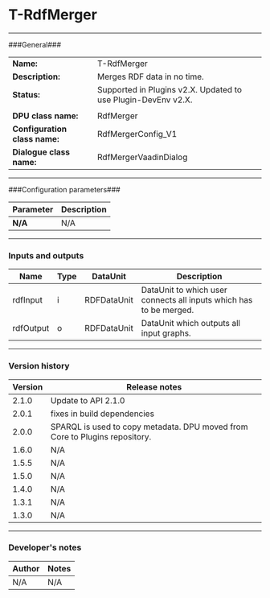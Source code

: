 # T-RdfMerger #
----------

###General###

|                              |                                                                             |
|------------------------------|-----------------------------------------------------------------------------|
|**Name:**                     |T-RdfMerger                                                               |
|**Description:**              |Merges RDF data in no time. |
|**Status:**                   |Supported in Plugins v2.X. Updated to use Plugin-DevEnv v2.X.       |
|                              |                                                                             |
|**DPU class name:**           |RdfMerger                                                                 | 
|**Configuration class name:** |RdfMergerConfig_V1                             |
|**Dialogue class name:**      |RdfMergerVaadinDialog                      |

***

###Configuration parameters###

|Parameter                                       |Description                                                              |                                                        
|------------------------------------------------|-------------------------------------------------------------------------|
|**N/A**                                         |N/A                |

***

### Inputs and outputs ###

|Name         |Type           |DataUnit     |Description             |
|-------------|---------------|-------------|------------------------|
|rdfInput     |i              |RDFDataUnit  |DataUnit to which user connects all inputs which has to be merged. |  
|rdfOutput    |o              |RDFDataUnit  |DataUnit which outputs all input graphs. |

***

### Version history ###

|Version          |Release notes               |
|-----------------|----------------------------|
|2.1.0            | Update to API 2.1.0        |
|2.0.1            | fixes in build dependencies |
|2.0.0            |SPARQL is used to copy metadata. DPU moved from Core to Plugins repository. |
|1.6.0            |N/A           |
|1.5.5            |N/A           |
|1.5.0            |N/A           |
|1.4.0            |N/A           |
|1.3.1            |N/A           |
|1.3.0            |N/A           |

***

### Developer's notes ###

|Author           |Notes                           |
|-----------------|--------------------------------|
|N/A              |N/A                             | 
